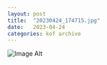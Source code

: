 ```yaml
---
layout:	post
title:	"20230424_174715.jpg"
date:	2023-04-24
categories:	kof archive
---
```


![Image Alt](https://k0f.github.io/assets/20230424_174715.jpg)